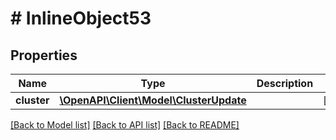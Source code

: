 # # InlineObject53

## Properties

Name | Type | Description | Notes
------------ | ------------- | ------------- | -------------
**cluster** | [**\OpenAPI\Client\Model\ClusterUpdate**](ClusterUpdate.md) |  | [optional]

[[Back to Model list]](../../README.md#models) [[Back to API list]](../../README.md#endpoints) [[Back to README]](../../README.md)
